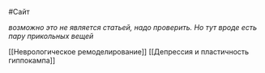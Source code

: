 #Сайт

*возможно это не является статьей, надо проверить. Но тут вроде есть пару прикольных вещей*

[[Неврологическое ремоделирование]]
[[Депрессия и пластичность гиппокампа]]
